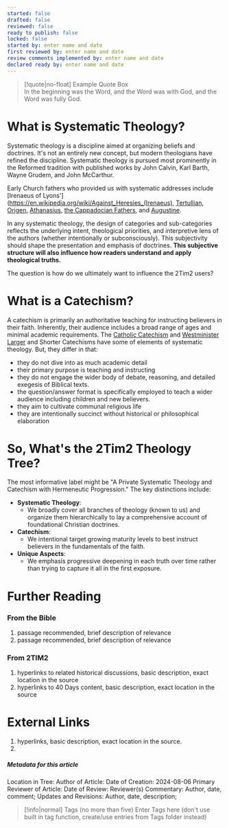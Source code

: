```yaml
---
started: false
drafted: false
reviewed: false
ready to publish: false
locked: false
started by: enter name and date
first reviewed by: enter name and date
review comments implemented by: enter name and date
declared ready by: enter name and date
---
```


>[!quote|no-float] Example Quote Box
In the beginning was the Word, and the Word was with God, and the Word was fully God.

# What is Systematic Theology?
Systematic theology is a discipline aimed at organizing beliefs and doctrines. It's not an entirely new concept, but modern theologians have refined the discipline. Systematic theology is pursued most prominently in the Reformed tradition with published works by John Calvin, Karl Barth, Wayne Grudem, and John McCarthur. 

Early Church fathers who provided us with systematic addresses include [Irenaeus of Lyons'](https://en.wikipedia.org/wiki/Against_Heresies_(Irenaeus), [Tertullian](https://www.documentacatholicaomnia.eu/03d/0160-0220,_Tertullianus,_De_Praescriptionibus_Adversus_Haereticos_[Schaff],_EN.pdf), [Origen](https://en.wikipedia.org/wiki/On_the_First_Principles), [Athanasius](https://en.wikipedia.org/wiki/Athanasius_of_Alexandria), [the Cappadocian Fathers](https://en.wikipedia.org/wiki/Cappadocian_Fathers), and [Augustine](https://en.wikipedia.org/wiki/Augustine_of_Hippo).

In any systematic theology, the design of categories and sub-categories reflects the underlying intent, theological priorities, and interpretive lens of the authors (whether intentionally or subconsciously). This subjectivity should shape the presentation and emphasis of doctrines. **This subjective structure will also influence how readers understand and apply theological truths.**

The question is how do we ultimately want to influence the 2Tim2 users?

# What is a Catechism?
A catechism is primarily an authoritative teaching for instructing believers in their faith. Inherently, their audience includes a broad range of ages and minimal academic requirements. The [Catholic Catechism](https://www.usccb.org/sites/default/files/flipbooks/catechism/) and [Westminister Larger](https://thewestminsterstandard.org/westminster-larger-catechism/) and Shorter Catechisms have some of elements of systematic theology. But, they differ in that:
+ they do not dive into as much academic detail
+ their primary purpose is teaching and instructing
+ they do not engage the wider body of debate, reasoning, and detailed exegesis of Biblical texts.
+ the question/answer format is specifically employed to teach a wider audience including children and new believers.
+ they aim to cultivate communal religious life
+ they are intentionally succinct without historical or philosophical elaboration

# So, What's the 2Tim2 Theology Tree?
The most informative label might be "A Private Systematic Theology and Catechism with Hermeneutic Progression." The key distinctions include:
- **Systematic Theology**:
	- We broadly cover all branches of theology (known to us) and organize them hierarchically to lay a comprehensive account of foundational Christian doctrines.
- **Catechism**:
	- We intentional target growing maturity levels to best instruct believers in the fundamentals of the faith.
- **Unique Aspects**:
	- We emphasis progressive deepening in each truth over time rather than trying to capture it all in the first exposure.

# Further Reading
### From the Bible
1. passage recommended, brief description of relevance
2. passage recommended, brief description of relevance
### From 2TIM2
1. hyperlinks to related historical discussions, basic description, exact location in the source
2. hyperlinks to 40 Days content, basic description, exact location in the source

# External Links
1. hyperlinks, basic description, exact location in the source.
2. 


##### Metadata for this article
Location in Tree:
Author of Article:
Date of Creation: 2024-08-06 
Primary Reviewer of Article:
Date of Review:
Reviewer(s) Commentary: Author, date, comment;
Updates and Revisions: Author, date, description;

>[!info|normal] Tags (no more than five)
>Enter Tags here
>(don't use built in tag function, create/use entries from Tags folder instead)
>



